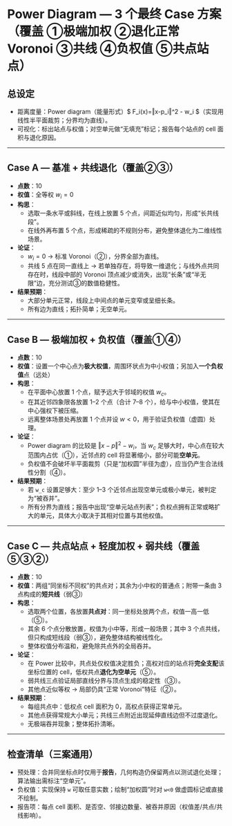 # Power Diagram — 3 个最终 Case 方案（覆盖 ①极端加权 ②退化正常Voronoi ③共线 ④负权值 ⑤共点站点）

## 总设定
- 距离度量：Power diagram（能量形式）$ F_i(x)=‖x-p_i‖^2 - w_i $（实现用线性半平面裁剪；分界均为直线）。
- 可视化：标出站点与权值；对空单元做“无填充”标记；报告每个站点的 cell 面积与退化原因。

---

## Case A — 基准 + 共线退化（覆盖②③）
- **点数**：10
- **权值**：全等权 $w_i=0$
- **构思**：
  - 选取一条水平或斜线，在线上放置 5 个点，间距近似均匀，形成“长共线段”。
  - 在线外再布置 5 个点，形成稀疏的不规则分布，避免整体退化为二维线性场景。
- **论证**：
  - $w_i=0$ → 标准 Voronoi（②），分界全部为直线。
  - 共线 5 点在同一直线上 → 若单独存在，将导致一维退化；与线外点共同存在时，线段中部的 Voronoi 顶点减少或消失，出现“长条”或“半无限”边，充分测试③的数值稳健性。
- **结果预期**：
  - 大部分单元正常，线段上中间点的单元变窄或呈细长条。
  - 所有边为直线；拓扑简单；无空单元。

---

## Case B — 极端加权 + 负权值（覆盖①④）
- **点数**：10
- **权值**：设置一个中心点为**极大权值**，周围环状点为中小权值；另加入**一个负权值**点（远处）
- **构思**：
  - 在平面中心放置 1 个点，赋予远大于邻域的权值 $w_c$。
  - 在其近邻四象限各放置 1–2 个点（合计 7–8 个），给与中小权值，使其在中心强权下被压缩。
  - 远离整体场景处再放置 1 个点并设 $w<0$，用于验证负权值（虚圆）处理。
- **论证**：
  - Power diagram 的比较是 $‖x-p‖^2 - w_i$，当 $w_c$ 足够大时，中心点在较大范围内占优（①），近邻点的 cell 将显著缩小，部分可能**空单元**。
  - 负权值不会破坏半平面裁剪（只是“加权圆”半径为虚），应当仍产生合法线性分割（④）。
- **结果预期**：
  - 若 `w_c` 设置足够大：至少 1–3 个近邻点出现空单元或极小单元，被判定为“被吞并”。
  - 所有分界为直线；报告中出现“空单元站点列表”；负权点拥有正常或略扩大的单元，具体大小取决于其相对位置与其他权值。

---

## Case C — 共点站点 + 轻度加权 + 弱共线（覆盖⑤③②）
- **点数**：10
- **权值**：两组“同坐标不同权”的共点对；其余为小中权的普通点；附带一条由 3 点构成的**短共线**（弱③）
- **构思**：
  - 选取两个位置，各放置**共点对**：同一坐标处放两个点，权值一高一低（⑤）。
  - 其余 6 个点分散放置，权值为小中等，形成一般场景；其中 3 个点共线，但只构成短线段（弱③），避免整体结构被线性化。
  - 整体权值分布温和，避免除共点外的全局吞并。
- **论证**：
  - 在 Power 比较中，共点处仅权值决定胜负；高权对应的站点将**完全支配**该坐标位置的 cell，低权共点**退化为空单元**（⑤）。
  - 弱共线三点验证局部直线分界与顶点生成的稳定性（③）。
  - 其他点近似等权 → 局部仍具“正常 Voronoi”特征（②）。
- **结果预期**：
  - 每组共点中：低权点 cell 面积为 0，高权点获得正常单元。
  - 其他点获得常规大小单元；共线三点附近出现延伸直线边但不过度退化。
  - 无极端吞并现象；整体拓扑清晰。

---

## 检查清单（三案通用）
- 预处理：合并同坐标点时仅用于**报告**，几何构造仍保留两点以测试退化处理；算法输出需标注“空单元”。
- 负权值：实现保持 `w` 可取任意实数；绘制“加权圆”时对 `w<0` 做虚圆标记或直接不绘制。
- 报告项：每点 cell 面积、是否空、邻接边数量、被吞并原因（权值差/共点/共线影响）。